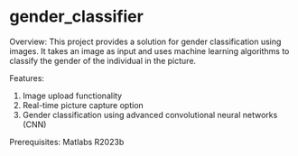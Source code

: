 # gender_classifier

Overview:
This project provides a solution for gender classification using images. It takes an image as input and uses machine learning algorithms to classify the gender of the individual in the picture.

Features:

1. Image upload functionality
2. Real-time picture capture option
3. Gender classification using advanced convolutional neural networks (CNN)

   
Prerequisites:
Matlabs R2023b
